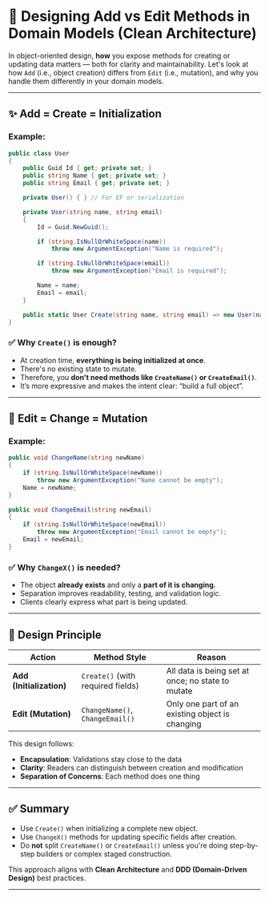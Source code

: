 # 🧱 Designing Add vs Edit Methods in Domain Models (Clean Architecture)

In object-oriented design, **how** you expose methods for creating or updating data matters — both for clarity and maintainability. Let's look at how `Add` (i.e., object creation) differs from `Edit` (i.e., mutation), and why you handle them differently in your domain models.

---

## ✨ Add = Create = Initialization

### Example:

```csharp
public class User
{
    public Guid Id { get; private set; }
    public string Name { get; private set; }
    public string Email { get; private set; }

    private User() { } // For EF or serialization

    private User(string name, string email)
    {
        Id = Guid.NewGuid();

        if (string.IsNullOrWhiteSpace(name))
            throw new ArgumentException("Name is required");

        if (string.IsNullOrWhiteSpace(email))
            throw new ArgumentException("Email is required");

        Name = name;
        Email = email;
    }

    public static User Create(string name, string email) => new User(name, email);
}
```

### ✅ Why `Create()` is enough?

- At creation time, **everything is being initialized at once**.
- There's no existing state to mutate.
- Therefore, you **don't need methods like `CreateName()` or `CreateEmail()`**.
- It’s more expressive and makes the intent clear: “build a full object”.

---

## 🔁 Edit = Change = Mutation

### Example:

```csharp
public void ChangeName(string newName)
{
    if (string.IsNullOrWhiteSpace(newName))
        throw new ArgumentException("Name cannot be empty");
    Name = newName;
}

public void ChangeEmail(string newEmail)
{
    if (string.IsNullOrWhiteSpace(newEmail))
        throw new ArgumentException("Email cannot be empty");
    Email = newEmail;
}
```

### ✅ Why `ChangeX()` is needed?

- The object **already exists** and only a **part of it is changing**.
- Separation improves readability, testing, and validation logic.
- Clients clearly express what part is being updated.

---

## 📐 Design Principle

| Action | Method Style | Reason |
|--------|--------------|--------|
| **Add (Initialization)** | `Create()` (with required fields) | All data is being set at once; no state to mutate |
| **Edit (Mutation)** | `ChangeName()`, `ChangeEmail()` | Only one part of an existing object is changing |

This design follows:
- **Encapsulation**: Validations stay close to the data
- **Clarity**: Readers can distinguish between creation and modification
- **Separation of Concerns**: Each method does one thing

---

## ✅ Summary

- Use `Create()` when initializing a complete new object.
- Use `ChangeX()` methods for updating specific fields after creation.
- Do **not** split `CreateName()` or `CreateEmail()` unless you're doing step-by-step builders or complex staged construction.

This approach aligns with **Clean Architecture** and **DDD (Domain-Driven Design)** best practices.

---
